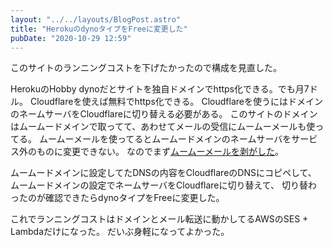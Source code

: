 ```yaml
---
layout: "../../layouts/BlogPost.astro"
title: "HerokuのdynoタイプをFreeに変更した"
pubDate: "2020-10-29 12:59"
---
```

このサイトのランニングコストを下げたかったので構成を見直した。

HerokuのHobby dynoだとサイトを独自ドメインでhttps化できる。でも月7ドル。
Cloudflareを使えば無料でhttps化できる。
Cloudflareを使うにはドメインのネームサーバをCloudflareに切り替える必要がある。
このサイトのドメインはムームードメインで取ってて、あわせてメールの受信にムームーメールも使ってる。
ムームーメールを使ってるとムームードメインのネームサーバをサービス外のものに変更できない。
なのでまず[ムームーメールを剥がした](/posts/d10e1b536aa26f697afaedfc06f7039fe21f4c9b)。

ムームードメインに設定してたDNSの内容をCloudflareのDNSにコピペして、
ムームードメインの設定でネームサーバをCloudflareに切り替えて、
切り替わったのが確認できたらdynoタイプをFreeに変更した。

これでランニングコストはドメインとメール転送に動かしてるAWSのSES + Lambdaだけになった。
だいぶ身軽になってよかった。
